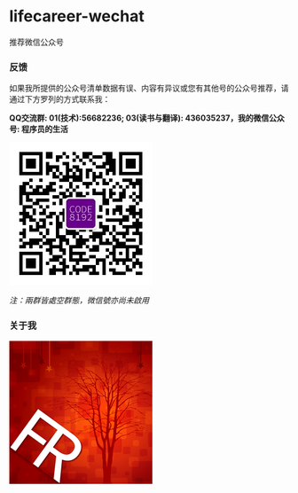 # lifecareer-wechat
推荐微信公众号

### 反馈 ###

如果我所提供的公众号清单数据有误、内容有异议或您有其他号的公众号推荐，请通过下方罗列的方式联系我：

**QQ交流群: 01(技术):56682236; 03(读书与翻译): 436035237，我的微信公众号: 程序员的生活**

![程序员的生活](wechat.jpg "程序员的生活")

*注：兩群皆處空群態，微信號亦尚未啟用*

### 关于我 ###

![关于我](myface.png "关于我")

